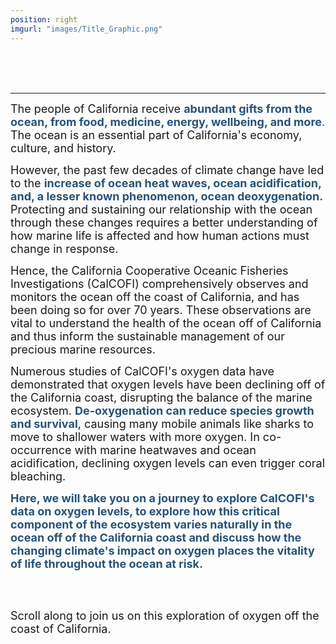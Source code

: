 ```yaml
---
position: right
imgurl: "images/Title_Graphic.png"
---
```

<br />
<br />
<br />

---

<font size="+1"> The people of California receive <span style="color:#28527A"> **abundant gifts from the ocean, from food, medicine, energy, wellbeing, and more**. </span> The ocean is an essential part of California's economy, culture, and history. </font>
  
<font size="+1"> However, the past few decades of climate change have led to the <span style="color:#28527A"> **increase of ocean heat waves, ocean acidification, and, a lesser known phenomenon, ocean deoxygenation.** </span> Protecting and sustaining our relationship with the ocean through these changes requires a better understanding of how marine life is affected and how human actions must change in response. </font>

<font size="+1"> Hence, the California Cooperative Oceanic Fisheries Investigations (CalCOFI) comprehensively observes and monitors the ocean off the coast of California, and has been doing so for over 70 years. These observations are vital to understand the health of the ocean off of California and thus inform the sustainable management of our precious marine resources. </font>
  
<font size="+1"> Numerous studies of CalCOFI's oxygen data have demonstrated that oxygen levels have been declining off of the California coast, disrupting the balance of the marine ecosystem. <span style="color:#28527A"> **De-oxygenation can reduce species growth and survival**</span>, causing many mobile animals like sharks to move to shallower waters with more oxygen. In co-occurrence with marine heatwaves and ocean acidification, declining oxygen levels can even trigger coral bleaching. </font>

<font size="+1"> <span style="color:#28527A"> **Here, we will take you on a journey to explore CalCOFI's data on oxygen levels, to explore how this critical component of the ecosystem varies naturally in the ocean off of the California coast and discuss how the changing climate's impact on oxygen places the vitality of life throughout the ocean at risk.** </span> </font>

<br />
<br />

<font size="+1"> Scroll along to join us on this exploration of oxygen off the coast of California. </font>
